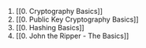 1. [[0. Cryptography Basics]]
2. [[0. Public Key Cryptography Basics]]
3. [[0. Hashing Basics]]
4. [[0. John the Ripper - The Basics]]
